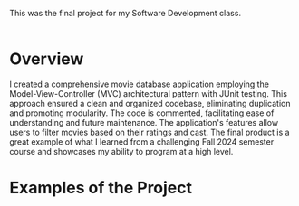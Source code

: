 This was the final project for my Software Development class. <br> <br>

# Overview
I created a comprehensive movie database application employing the Model-View-Controller (MVC) architectural pattern with JUnit testing. This approach ensured a clean and organized codebase, eliminating duplication and promoting modularity. The code is  commented, facilitating ease of understanding and future maintenance. The application's features allow users to filter movies based on their ratings and cast. The final product is a great example of what I learned from a challenging Fall 2024 semester course and showcases my ability to program at a high level.

# Examples of the Project



